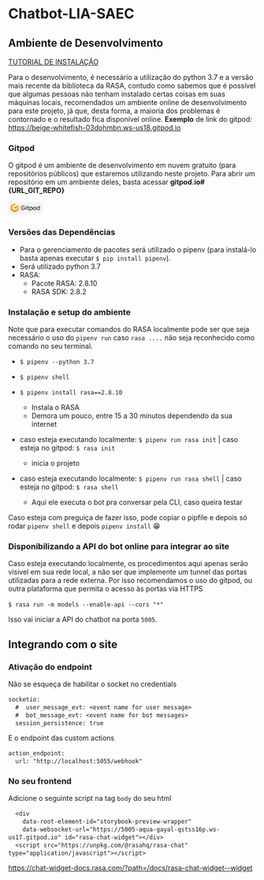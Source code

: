 # Chatbot-LIA-SAEC

## Ambiente de Desenvolvimento

<a href="./Preparação do Ambiente para o Minicurso Chatbot.pdf" target="_blank">TUTORIAL DE INSTALAÇÃO</a>

Para o desenvolvimento, é necessário a utilização do python 3.7 e a versão mais recente da biblioteca da RASA, contudo como sabemos que é possível que algumas pessoas não tenham instalado certas coisas em suas máquinas locais, recomendados um ambiente online de desenvolvimento para este projeto, já que, desta forma, a maioria dos problemas é contornado e o resultado fica disponível online.
**Exemplo** de link do gitpod: https://beige-whitefish-03dohmbn.ws-us18.gitpod.io

### Gitpod

O gitpod é um ambiente de desenvolvimento em nuvem gratuito (para repositórios públicos) que estaremos utilizando neste projeto. Para abrir um repositório em um ambiente deles, basta acessar **gitpod.io#{URL_GIT_REPO}**

[<img height="26px" src="gitpod-icon.png" target="_blank" />](https://www.gitpod.io#https://github.com/Liga-IA/Chatbot-LIA-SAEC)

### Versões das Dependências

- Para o gerenciamento de pacotes será utilizado o pipenv (para instalá-lo basta apenas executar `$ pip install pipenv`).
- Será utilizado python 3.7
- RASA:
  - Pacote RASA: 2.8.10
  - RASA SDK: 2.8.2

### Instalação e setup do ambiente

Note que para executar comandos do RASA localmente pode ser que seja necessário o uso do `pipenv run` caso `rasa ....` não seja reconhecido como comando no seu terminal.

- `$ pipenv --python 3.7`
- `$ pipenv shell`
- `$ pipenv install rasa==2.8.10`

  - Instala o RASA
  - Demora um pouco, entre 15 a 30 minutos dependendo da sua internet

- caso esteja executando localmente: `$ pipenv run rasa init` | caso esteja no gitpod: `$ rasa init`
  - inicia o projeto
- caso esteja executando localmente: `$ pipenv run rasa shell` | caso esteja no gitpod: `$ rasa shell`
  - Aqui ele executa o bot pra conversar pela CLI, caso queira testar

Caso esteja com preguiça de fazer isso, pode copiar o pipfile e depois só rodar `pipenv shell` e depois `pipenv install` 😁

### Disponibilizando a API do bot online para integrar ao site

Caso esteja executando localmente, os procedimentos aqui apenas serão visivel em sua rede local, a não ser que implemente um tunnel das portas utilizadas para a rede externa. Por isso recomendamos o uso do gitpod, ou outra plataforma que permita o acesso às portas via HTTPS

`$ rasa run -m models --enable-api --cors "*"`

Isso vai iniciar a API do chatbot na porta `5005`.

## Integrando com o site

### Ativação do endpoint

Não se esqueça de habilitar o socket no credentials

```
socketio:
  #  user_message_evt: <event name for user message>
  #  bot_message_evt: <event name for bot messages>
  session_persistence: true
```

E o endpoint das custom actions

```
action_endpoint:
  url: "http://localhost:5055/webhook"
```

### No seu frontend

Adicione o seguinte script na tag `body` do seu html

```
  <div
    data-root-element-id="storybook-preview-wrapper"
    data-websocket-url="https://5005-aqua-gayal-qstss16p.ws-us17.gitpod.io" id="rasa-chat-widget"></div>
  <script src="https://unpkg.com/@rasahq/rasa-chat" type="application/javascript"></script>
```

https://chat-widget-docs.rasa.com/?path=/docs/rasa-chat-widget--widget
